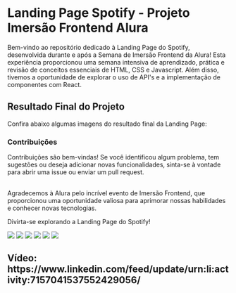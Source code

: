<h1>Landing Page Spotify - Projeto Imersão Frontend Alura</h1>
Bem-vindo ao repositório dedicado à Landing Page do Spotify, desenvolvida durante e após a Semana de Imersão Frontend da Alura! Esta experiência proporcionou uma semana intensiva de aprendizado, prática e revisão de conceitos essenciais de HTML, CSS e Javascript. Além disso, tivemos a oportunidade de explorar o uso de API's e a implementação de componentes com React.

<h2>Resultado Final do Projeto</h2>
Confira abaixo algumas imagens do resultado final da Landing Page:

<h3>Contribuições</h3>
Contribuições são bem-vindas! Se você identificou algum problema, tem sugestões ou deseja adicionar novas funcionalidades, sinta-se à vontade para abrir uma issue ou enviar um pull request.
<br/><br/>

Agradecemos à Alura pelo incrível evento de Imersão Frontend, que proporcionou uma oportunidade valiosa para aprimorar nossas habilidades e conhecer novas tecnologias.

Divirta-se explorando a Landing Page do Spotify!

<img src="https://github.com/GabihSantana/Imersao-Frontend-Alura/assets/135717302/bdeba62f-bbba-4880-97f9-37911f4dcef2" />
<img src="https://github.com/GabihSantana/Imersao-Frontend-Alura/assets/135717302/00f6bd04-41c5-4eb1-bdd9-f65066b82247" />
<img src="https://github.com/GabihSantana/Imersao-Frontend-Alura/assets/135717302/28e2b6cd-beb6-4a52-a9e4-987b3b87825c" />
<img src="https://github.com/GabihSantana/Imersao-Frontend-Alura/assets/135717302/64da7a5c-cbe9-4ba7-8f33-f8237f091798" />
<img src="https://github.com/GabihSantana/Imersao-Frontend-Alura/assets/135717302/d9ed48b4-0aab-49a1-82c4-791008319876" />
<img src="https://github.com/GabihSantana/Imersao-Frontend-Alura/assets/135717302/c962127b-1815-4b6b-8df7-b58ae1667e0e" />

<h2>Vídeo: https://www.linkedin.com/feed/update/urn:li:activity:7157041537552429056/</h2>


